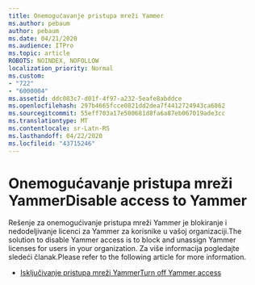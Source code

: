 ```yaml
---
title: Onemogućavanje pristupa mreži Yammer
ms.author: pebaum
author: pebaum
ms.date: 04/21/2020
ms.audience: ITPro
ms.topic: article
ROBOTS: NOINDEX, NOFOLLOW
localization_priority: Normal
ms.custom:
- "722"
- "6000004"
ms.assetid: ddc083c7-d01f-4f97-a232-5eafe8abddce
ms.openlocfilehash: 297b4665fcce0821dd2dea7f4412724943ca6862
ms.sourcegitcommit: 55eff703a17e500681d8fa6a87eb067019ade3cc
ms.translationtype: MT
ms.contentlocale: sr-Latn-RS
ms.lasthandoff: 04/22/2020
ms.locfileid: "43715246"
---
```

# <a name="disable-access-to-yammer"></a><span data-ttu-id="3f802-102">Onemogućavanje pristupa mreži Yammer</span><span class="sxs-lookup"><span data-stu-id="3f802-102">Disable access to Yammer</span></span>

<span data-ttu-id="3f802-103">Rešenje za onemogućivanje pristupa mreži Yammer je blokiranje i nedodeljivanje licenci za Yammer za korisnike u vašoj organizaciji.</span><span class="sxs-lookup"><span data-stu-id="3f802-103">The solution to disable Yammer access is to block and unassign Yammer licenses for users in your organization.</span></span> <span data-ttu-id="3f802-104">Za više informacija pogledajte sledeći članak.</span><span class="sxs-lookup"><span data-stu-id="3f802-104">Please refer to the following article for more information.</span></span>
  
- [<span data-ttu-id="3f802-105">Isključivanje pristupa mreži Yammer</span><span class="sxs-lookup"><span data-stu-id="3f802-105">Turn off Yammer access</span></span>](https://docs.microsoft.com/yammer/manage-yammer-users/turn-off-user-access)
